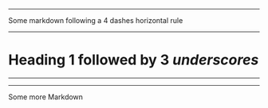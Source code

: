 ----

Some markdown following a 4 dashes horizontal rule

---

# Heading 1 followed by 3 _underscores_

___

---

Some more Markdown
